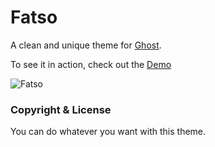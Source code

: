 # Fatso
A clean and unique theme for [Ghost](http://ghost.org).

To see it in action, check out the [Demo](http://micahcowell.com)

![Fatso](http://chaosartz.com/Casper/Caps/SpookingB/39.jpg)


### Copyright & License
You can do whatever you want with this theme.
